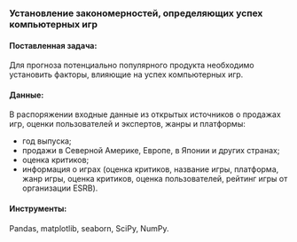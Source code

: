 ### Установление закономерностей, определяющих успех компьютерных игр

#### Поставленная задача:
Для прогноза потенциально популярного продукта необходимо установить факторы, влияющие на успех компьютерных игр.

#### Данные:
В распоряжении входные данные из открытых источников о продажах игр, оценки пользователей и экспертов, жанры и платформы:
- год выпуска;
- продажи в Северной Америке, Европе, в Японии и других странах;
- оценка критиков;
- информация о играх (оценка критиков, название игры, платформа, жанр игры, оценка критиков, оценка пользователей, рейтинг игры от организации ESRB).

#### Инструменты:
Pandas, matplotlib, seaborn, SciPy, NumPy.
